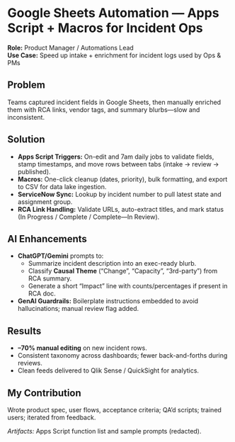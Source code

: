 # Google Sheets Automation — Apps Script + Macros for Incident Ops

**Role:** Product Manager / Automations Lead  
**Use Case:** Speed up intake + enrichment for incident logs used by Ops & PMs

## Problem
Teams captured incident fields in Google Sheets, then manually enriched them with RCA links, vendor tags, and summary blurbs—slow and inconsistent.

## Solution
- **Apps Script Triggers:** On-edit and 7am daily jobs to validate fields, stamp timestamps, and move rows between tabs (intake → review → published).  
- **Macros:** One-click cleanup (dates, priority), bulk formatting, and export to CSV for data lake ingestion.  
- **ServiceNow Sync:** Lookup by incident number to pull latest state and assignment group.  
- **RCA Link Handling:** Validate URLs, auto-extract titles, and mark status (In Progress / Complete / Complete—In Review).

## AI Enhancements
- **ChatGPT/Gemini** prompts to:  
  - Summarize incident description into an exec-ready blurb.  
  - Classify **Causal Theme** (“Change”, “Capacity”, “3rd-party”) from RCA summary.  
  - Generate a short “Impact” line with counts/percentages if present in RCA doc.  
- **GenAI Guardrails:** Boilerplate instructions embedded to avoid hallucinations; manual review flag added.

## Results
- **–70% manual editing** on new incident rows.  
- Consistent taxonomy across dashboards; fewer back-and-forths during reviews.  
- Clean feeds delivered to Qlik Sense / QuickSight for analytics.

## My Contribution
Wrote product spec, user flows, acceptance criteria; QA’d scripts; trained users; iterated from feedback.

*Artifacts:* Apps Script function list and sample prompts (redacted).
